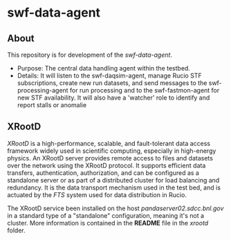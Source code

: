 # swf-data-agent

## About

This repository is for development of the _swf-data-agent_.
* Purpose: The central data handling agent within the testbed.
* Details: It will listen to the swf-daqsim-agent, manage Rucio STF subscriptions, create new run datasets, and send messages to the swf-processing-agent for run processing and to the swf-fastmon-agent for new STF availability. It will also have a 'watcher' role to identify and report stalls or anomalie

## XRootD

_XRootD_ is a high-performance, scalable, and fault-tolerant data access framework widely used in scientific computing, especially in high-energy physics. An XRootD server provides remote access to files and datasets over the network using the XRootD protocol. It supports efficient data transfers, authentication, authorization, and can be configured as a standalone server or as part of a distributed cluster for load balancing and redundancy. It is the data transport mechanism used in the test bed, and is actuated
by the _FTS_ system used for data distribution in Rucio.

The XRootD service been installed on the host _pandaserver02.sdcc.bnl.gov_ in a standard type
of a "standalone" configuration, meaning it's not a cluster. More information is contained in the **README** file
in the _xrootd_ folder.



